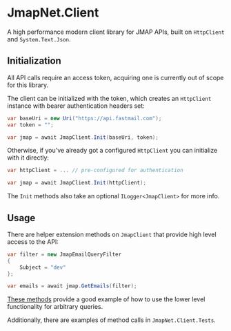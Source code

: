 ﻿# JmapNet.Client

A high performance modern client library for JMAP APIs, built on `HttpClient` and `System.Text.Json`.

## Initialization

All API calls require an access token, acquiring one is currently out of scope for this library.

The client can be initialized with the token, which creates an `HttpClient` instance with bearer authentication headers set:

``` csharp
var baseUri = new Uri("https://api.fastmail.com");
var token = "";

var jmap = await JmapClient.Init(baseUri, token);
```

Otherwise, if you've already got a configured `HttpClient` you can initialize with it directly:

``` csharp
var httpClient = ... // pre-configured for authentication

var jmap = await JmapClient.Init(httpClient);
```

The `Init` methods also take an optional `ILogger<JmapClient>` for more info.

## Usage

There are helper extension methods on `JmapClient` that provide high level access to the API:

```csharp
var filter = new JmapEmailQueryFilter
{
    Subject = "dev"
};

var emails = await jmap.GetEmails(filter);
```

[These methods](https://github.com/tirth/JmapNet/blob/master/JmapNet.Client/JmapClientExtensions.cs) provide a good example of how to use the lower level functionality for arbitrary queries.

Additionally, there are examples of method calls in `JmapNet.Client.Tests`.

